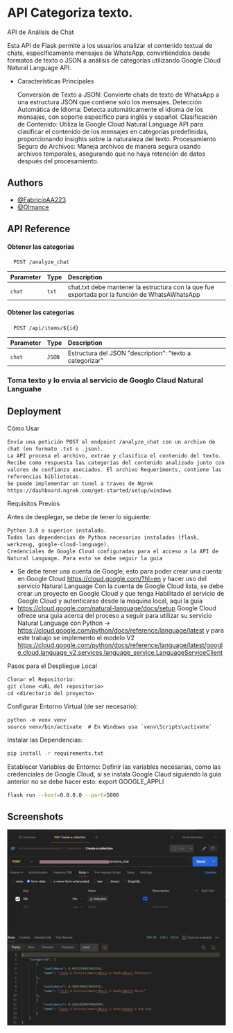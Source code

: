 
# API Categoriza texto.

API de Análisis de Chat

Esta API de Flask permite a los usuarios analizar el contenido textual de chats, específicamente mensajes de WhatsApp, convirtiéndolos desde formatos de texto o JSON a análisis de categorías utilizando Google Cloud Natural Language API.

- Características Principales

    Conversión de Texto a JSON: Convierte chats de texto de WhatsApp a una estructura JSON que contiene solo los mensajes.
    Detección Automática de Idioma: Detecta automáticamente el idioma de los mensajes, con soporte específico para inglés y español.
    Clasificación de Contenido: Utiliza la Google Cloud Natural Language API para clasificar el contenido de los mensajes en categorías predefinidas, proporcionando insights sobre la naturaleza del texto.
    Procesamiento Seguro de Archivos: Maneja archivos de manera segura usando archivos temporales, asegurando que no haya retención de datos después del procesamiento.


## Authors

- [@FabricioAA223](https://github.com/FabricioAA223)
- [@Olmance ](https://github.com/OlmanCE)


## API Reference

#### Obtener las categorias

```http
  POST /analyze_chat
```

| Parameter | Type     | Description                |
| :-------- | :------- | :------------------------- |
| `chat` | `txt` | chat.txt debe mantener la estructura con la que fue exportada por la función de WhatsAWhatsApp |

#### Obtener las categorias

```http
  POST /api/items/${id}
```

| Parameter | Type     | Description                       |
| :-------- | :------- | :-------------------------------- |
| `chat`      | `JSON` | Estructura del JSON "description": "texto a categorizar" |

### Toma texto y lo envia al servicio de Googlo Claud Natural Languahe

## Deployment

Cómo Usar

    Envía una petición POST al endpoint /analyze_chat con un archivo de chat (en formato .txt o .json).
    La API procesa el archivo, extrae y clasifica el contenido del texto.
    Recibe como respuesta las categorías del contenido analizado junto con valores de confianza asociados. El archivo Requeriments, contiene las referencias bibliotecas.
    Se puede implementar un tunel a traves de Ngrok https://dashboard.ngrok.com/get-started/setup/windows 


Requisitos Previos

Antes de desplegar, se debe de tener lo siguiente:

    Python 3.8 o superior instalado.
    Todas las dependencias de Python necesarias instaladas (flask, werkzeug, google-cloud-language).
    Credenciales de Google Cloud configuradas para el acceso a la API de Natural Language. Para esto se debe seguir la guia 
    
- Se debe tener una cuenta de Google, esto para poder crear una cuenta en Google Cloud https://cloud.google.com/?hl=en y hacer uso del servicio Natural Language  Con la cuenta de Google Cloud lista, se debe crear un proyecto en Google Cloud y que tenga Habilitado el servicio de Google Cloud y autenticarse desde la maquina local, aqui la guia 
- https://cloud.google.com/natural-language/docs/setup Google Cloud ofrece una guia acerca del proceso a seguir para utilizar su servicio Natural Language con Python -> https://cloud.google.com/python/docs/reference/language/latest  y para este trabajo se implemento el modelo V2 https://cloud.google.com/python/docs/reference/language/latest/google.cloud.language_v2.services.language_service.LanguageServiceClient 

Pasos para el Despliegue Local

    Clonar el Repositorio:
    git clone <URL del repositorio>
    cd <directorio del proyecto>

Configurar Entorno Virtual (de ser necesario):

```
python -m venv venv
source venv/bin/activate  # En Windows usa `venv\Scripts\activate`
```
Instalar las Dependencias:
```bash
pip install -r requirements.txt
```

Establecer Variables de Entorno:
Definir las variables necesarias, como las credenciales de Google Cloud, si se instala Google Claud siguiendo la guia anterior no se debe hacer esto:
export GOOGLE_APPLI

```bash
flask run --host=0.0.0.0 --port=5000
```

## Screenshots

![Prueba desde Postman](image.png)

